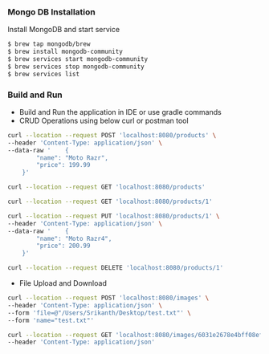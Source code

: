 ### Mongo DB Installation
Install MongoDB  and start service
```sh
$ brew tap mongodb/brew
$ brew install mongodb-community
$ brew services start mongodb-community
$ brew services stop mongodb-community
$ brew services list
```
###  Build and Run 
- Build and Run the application in IDE or use gradle commands
- CRUD Operations using below curl or postman tool
```sh
curl --location --request POST 'localhost:8080/products' \
--header 'Content-Type: application/json' \
--data-raw '    {
        "name": "Moto Razr",
        "price": 199.99
    }'
```

```sh
curl --location --request GET 'localhost:8080/products'
```

```sh
curl --location --request GET 'localhost:8080/products/1'
```

```sh
curl --location --request PUT 'localhost:8080/products/1' \
--header 'Content-Type: application/json' \
--data-raw '    {
        "name": "Moto Razr4",
        "price": 200.99
    }'
```

```sh
curl --location --request DELETE 'localhost:8080/products/1'
```

- File Upload and Download

```sh
curl --location --request POST 'localhost:8080/images' \
--header 'Content-Type: application/json' \
--form 'file=@"/Users/Srikanth/Desktop/test.txt"' \
--form 'name="test.txt"'
```

```sh
curl --location --request GET 'localhost:8080/images/6031e2678e4bff08ef95d429' \
--header 'Content-Type: application/json'
```
